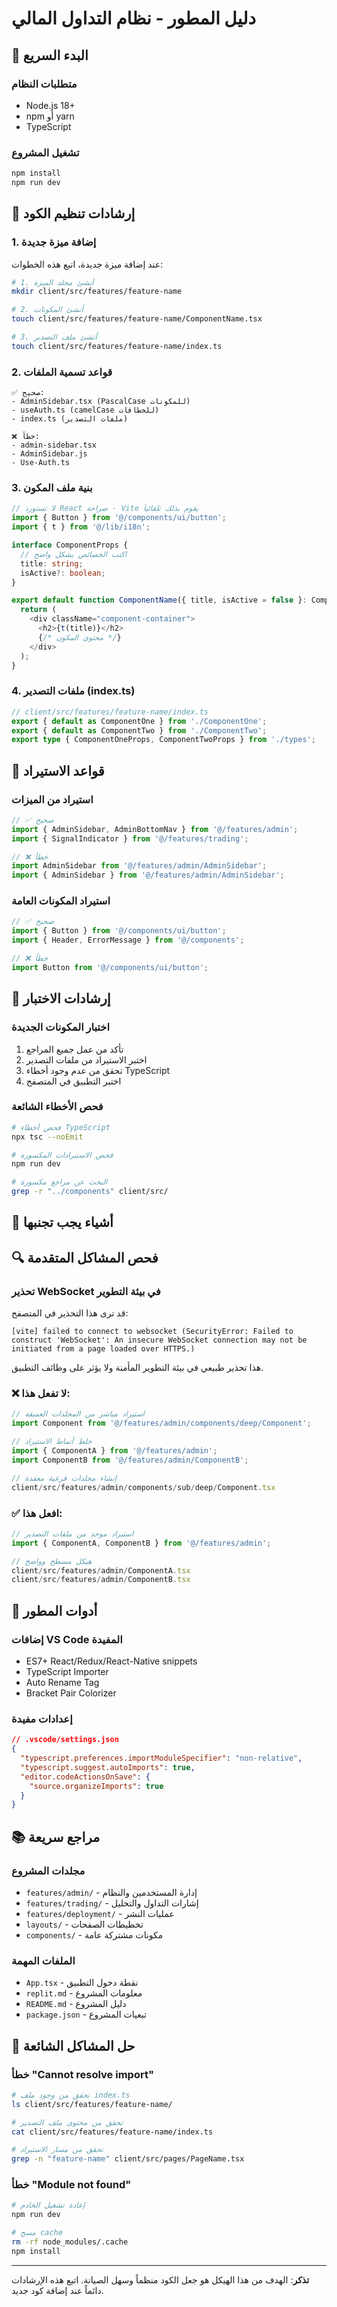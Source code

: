 # دليل المطور - نظام التداول المالي

## 🚀 البدء السريع

### متطلبات النظام
- Node.js 18+ 
- npm أو yarn
- TypeScript

### تشغيل المشروع
```bash
npm install
npm run dev
```

## 📁 إرشادات تنظيم الكود

### 1. إضافة ميزة جديدة

عند إضافة ميزة جديدة، اتبع هذه الخطوات:

```bash
# 1. أنشئ مجلد الميزة
mkdir client/src/features/feature-name

# 2. أنشئ المكونات
touch client/src/features/feature-name/ComponentName.tsx

# 3. أنشئ ملف التصدير
touch client/src/features/feature-name/index.ts
```

### 2. قواعد تسمية الملفات

```
✅ صحيح:
- AdminSidebar.tsx (PascalCase للمكونات)
- useAuth.ts (camelCase للخطافات)
- index.ts (ملفات التصدير)

❌ خطأ:
- admin-sidebar.tsx
- AdminSidebar.js  
- Use-Auth.ts
```

### 3. بنية ملف المكون

```typescript
// لا تستورد React صراحة - Vite يقوم بذلك تلقائياً
import { Button } from '@/components/ui/button';
import { t } from '@/lib/i18n';

interface ComponentProps {
  // اكتب الخصائص بشكل واضح
  title: string;
  isActive?: boolean;
}

export default function ComponentName({ title, isActive = false }: ComponentProps) {
  return (
    <div className="component-container">
      <h2>{t(title)}</h2>
      {/* محتوى المكون */}
    </div>
  );
}
```

### 4. ملفات التصدير (index.ts)

```typescript
// client/src/features/feature-name/index.ts
export { default as ComponentOne } from './ComponentOne';
export { default as ComponentTwo } from './ComponentTwo';
export type { ComponentOneProps, ComponentTwoProps } from './types';
```

## 🔄 قواعد الاستيراد

### استيراد من الميزات
```typescript
// ✅ صحيح
import { AdminSidebar, AdminBottomNav } from '@/features/admin';
import { SignalIndicator } from '@/features/trading';

// ❌ خطأ
import AdminSidebar from '@/features/admin/AdminSidebar';
import { AdminSidebar } from '@/features/admin/AdminSidebar';
```

### استيراد المكونات العامة
```typescript
// ✅ صحيح
import { Button } from '@/components/ui/button';
import { Header, ErrorMessage } from '@/components';

// ❌ خطأ
import Button from '@/components/ui/button';
```

## 🧪 إرشادات الاختبار

### اختبار المكونات الجديدة
1. تأكد من عمل جميع المراجع
2. اختبر الاستيراد من ملفات التصدير
3. تحقق من عدم وجود أخطاء TypeScript
4. اختبر التطبيق في المتصفح

### فحص الأخطاء الشائعة
```bash
# فحص أخطاء TypeScript
npx tsc --noEmit

# فحص الاستيرادات المكسورة  
npm run dev

# البحث عن مراجع مكسورة
grep -r "../components" client/src/
```

## 🚫 أشياء يجب تجنبها

## 🔍 فحص المشاكل المتقدمة

### تحذير WebSocket في بيئة التطوير
قد ترى هذا التحذير في المتصفح:
```
[vite] failed to connect to websocket (SecurityError: Failed to construct 'WebSocket': An insecure WebSocket connection may not be initiated from a page loaded over HTTPS.)
```
هذا تحذير طبيعي في بيئة التطوير المأمنة ولا يؤثر على وظائف التطبيق.

### ❌ لا تفعل هذا:
```typescript
// استيراد مباشر من المجلدات العميقة
import Component from '@/features/admin/components/deep/Component';

// خلط أنماط الاستيراد
import { ComponentA } from '@/features/admin';
import ComponentB from '@/features/admin/ComponentB';

// إنشاء مجلدات فرعية معقدة
client/src/features/admin/components/sub/deep/Component.tsx
```

### ✅ افعل هذا:
```typescript
// استيراد موحد من ملفات التصدير
import { ComponentA, ComponentB } from '@/features/admin';

// هيكل مسطح وواضح
client/src/features/admin/ComponentA.tsx
client/src/features/admin/ComponentB.tsx
```

## 🔧 أدوات المطور

### إضافات VS Code المفيدة
- ES7+ React/Redux/React-Native snippets
- TypeScript Importer
- Auto Rename Tag
- Bracket Pair Colorizer

### إعدادات مفيدة
```json
// .vscode/settings.json
{
  "typescript.preferences.importModuleSpecifier": "non-relative",
  "typescript.suggest.autoImports": true,
  "editor.codeActionsOnSave": {
    "source.organizeImports": true
  }
}
```

## 📚 مراجع سريعة

### مجلدات المشروع
- `features/admin/` - إدارة المستخدمين والنظام
- `features/trading/` - إشارات التداول والتحليل  
- `features/deployment/` - عمليات النشر
- `layouts/` - تخطيطات الصفحات
- `components/` - مكونات مشتركة عامة

### الملفات المهمة
- `App.tsx` - نقطة دخول التطبيق
- `replit.md` - معلومات المشروع
- `README.md` - دليل المشروع
- `package.json` - تبعيات المشروع

## 🐛 حل المشاكل الشائعة

### خطأ "Cannot resolve import"
```bash
# تحقق من وجود ملف index.ts
ls client/src/features/feature-name/

# تحقق من محتوى ملف التصدير
cat client/src/features/feature-name/index.ts

# تحقق من مسار الاستيراد
grep -n "feature-name" client/src/pages/PageName.tsx
```

### خطأ "Module not found"
```bash
# إعادة تشغيل الخادم
npm run dev

# مسح cache
rm -rf node_modules/.cache
npm install
```

---

**تذكر**: الهدف من هذا الهيكل هو جعل الكود منظماً وسهل الصيانة. اتبع هذه الإرشادات دائماً عند إضافة كود جديد.